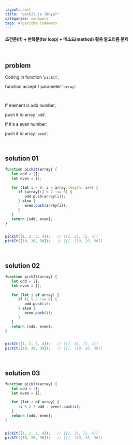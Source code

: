 ```yaml
---
layout: post
title: "pickIt.js (8kyu)"
categories: codewars
tags: Algorithm Codewars
---
```


#### 조건문(if) + 반복문(for loop) + 메소드(method) 활용 알고리즘 문제

<br>

## problem

Coding in function '`pickIt`',

function accept 1 parameter '`array`'.

<br>

If element is odd number,

push it to array '`odd`'.

If it's a even number,

push it to array '`even`'.

<br>

## solution 01

```javascript
function pickIt(array) {
   let odd = [];
   let even = [];
   
   for (let i = 0; i < array.length; i++) {
      if (array[i] % 2 !== 0) {
         odd.push(array[i]);
      } else {
         even.push(array[i]);
      }
   }
   return [odd, even];
}


pickIt([1, 2, 3, 4]);	// [[1, 3], [2, 4]]
pickIt([10, 20, 30]);	// [[], [10, 20, 30]]
```

<br>

## solution 02

```javascript
function pickIt(array) {
   let odd = [];
   let even = [];
   
   for (let i of array) {
      if (i % 2 !== 0) {
         odd.push(i);
      } else {
         even.push(i);
      }
   }
   return [odd, even];
}


pickIt([1, 2, 3, 4]);	// [[1, 3], [2, 4]]
pickIt([10, 20, 30]);	// [[], [10, 20, 30]]
```

<br>

## solution 03

```javascript
function pickIt(array) {
   let odd = [];
   let even = [];
   
   for (let i of array) {
      (i % 2 ? odd : even).push(i);
   }
   return [odd, even];
}


pickIt([1, 2, 3, 4]);	// [[1, 3], [2, 4]]
pickIt([10, 20, 30]);	// [[], [10, 20, 30]]
```

